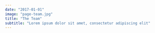 ```yaml
---
date: "2017-01-01"
image: "page-team.jpg"
title: "The Team"
subtitle: "Lorem ipsum dolor sit amet, consectetur adipiscing elit"
---
```

